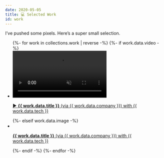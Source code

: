 ```yaml
---
date: 2020-05-05
title: 💻 Selected Work
id: work
---
```


I’ve pushed some pixels. Here’s a super small selection.

<ul class="work">
  {%- for work in collections.work | reverse -%}
    {%- if work.data.video -%}
      <li>
        <a class="work__link link--naked" href="{{ work.data.url }}" target="_blank" rel="noopener nofollow">
          <video class="work__video" muted loop name="{{ work.data.title }}" src="/videos/{{ work.data.video }}"></video>
          <p class="work__details">
            <span class="work__emoji">▶️</span> <strong>{{ work.data.title }}</strong> (via {{ work.data.company }}) with {{ work.data.tech }} 
          </p>
        </a>
      </li>
    {%- elseif work.data.image -%}
      <li>
        <a class="work__link link--naked" href="{{ work.data.url }}" target="_blank" rel="noopener nofollow">
          <img class="work__image" src="/images/{{ work.data.image }}" alt="" />
          <p class="work__details">
            <strong>{{ work.data.title }}</strong> (via {{ work.data.company }}) with {{ work.data.tech }}
          </p>
        </a>
      </li>
    {%- endif -%}
  {%- endfor -%}
</ul>
